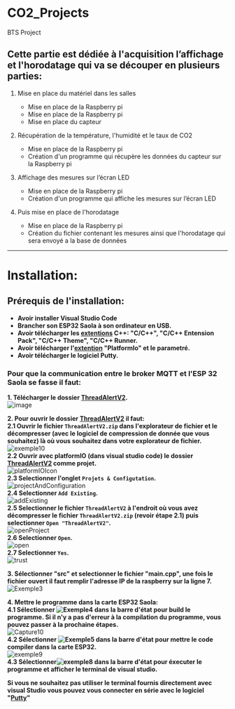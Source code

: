 # CO2_Projects
BTS Project

## Cette partie est dédiée à l'acquisition l’affichage et l'horodatage qui va se découper en plusieurs parties:
 
1. Mise en place du matériel dans les salles
   - Mise en place de la Raspberry pi
   - Mise en place de la Raspberry pi
   - Mise en place du capteur
 
2. Récupération de la température, l'humidité et le taux de CO2
   - Mise en place de la Raspberry pi
   - Création d'un programme qui récupère les données du capteur sur la Raspberry pi
 
3. Affichage des mesures sur l’écran LED
   - Mise en place de la Raspberry pi
   - Création d'un programme qui affiche les mesures sur l’écran LED
 
4. Puis mise en place de l'horodatage
   - Mise en place de la Raspberry pi
   - Création du fichier contenant les mesures ainsi que l'horodatage qui sera envoyé a la base de données
--------------------------------------------------------------------------------------
# Installation: 

## __Prérequis de l'installation:__
* __Avoir installer Visual Studio Code__
* __Brancher son ESP32 Saola à son ordinateur en USB.__
* __Avoir télécharger les [extentions](https://github.com/Knightmore1/Co2_project/wiki/Extention) C++: "C/C++", "C/C++ Entension Pack", "C/C++ Theme", "C/C++ Runner.__
* __Avoir télécharger l'[extention](https://github.com/Knightmore1/Co2_project/wiki/Extention) "PlatformIo" et le parametré.__
* __Avoir télécharger le logiciel Putty.__

### Pour que la communication entre le broker MQTT et l'ESP 32 Saola se fasse il faut:

__1. Télécharger le dossier [ThreadAlertV2](https://github.com/Knightmore1/Co2_project/tree/Mesure-CO2/affichage/ThreadAlertV2).__  
![image](https://user-images.githubusercontent.com/123626872/234809282-34dcf852-a63d-4f11-81c8-6511b5d00247.png)  

__2. Pour ouvrir le dossier [ThreadAlertV2](https://github.com/Knightmore1/Co2_project/tree/Mesure-CO2/affichage/ThreadAlertV2) il faut:__  
 __2.1 Ouvrir le fichier `ThreadAlertV2.zip` dans l'explorateur de fichier et le décompresser (avec le logiciel de compression de donnée que vous souhaitez) là où vous souhaitez dans votre explorateur de fichier.__  
![exemple10](https://user-images.githubusercontent.com/123626872/235074676-06389a6f-fdf1-47a6-a182-659f16c8e32c.PNG)  
 __2.2 Ouvrir avec platformIO (dans visual studio code) le dossier [ThreadAlertV2](https://github.com/Knightmore1/Co2_project/tree/Mesure-CO2/affichage/ThreadAlertV2) comme projet.__  
![platformIOIcon](https://user-images.githubusercontent.com/48868173/234328431-71eb40f1-6621-4fce-a47e-b68e263c38d7.png)  
 __2.3 Selectionner l'onglet `Projets & Configutation`.__  
 ![projectAndConfiguration](https://user-images.githubusercontent.com/123626872/235076372-f2a6a1f8-77ba-40ac-b003-10cc26cc9a6f.PNG)  
 __2.4 Selectionner `Add Existing`.__  
 ![addExisting](https://user-images.githubusercontent.com/123626872/235077472-f4256367-c8f0-4167-b4b3-7a4c010b95d2.PNG)  
 __2.5 Selectionner le fichier `ThreadAlertV2` à l'endroit où vous avez décompresser le fichier `ThreadAlertV2.zip` (revoir étape 2.1) puis selectionner `Open "ThreadAlertV2"`.__  
 ![openProject](https://user-images.githubusercontent.com/123626872/235081934-59a99600-e1c1-4eaa-aa72-28756ed956c5.PNG)  
__2.6 Selectionner `Open`.__  
![open](https://user-images.githubusercontent.com/123626872/235080355-bed49eb1-fba1-4318-8a58-af07536446b0.PNG)  
__2.7 Selectionner `Yes`.__  
![trust](https://user-images.githubusercontent.com/123626872/235082383-666f3be9-a0a4-4313-9e35-a897c6bae7f8.PNG)  

__3. Sélectionner "src" et selectionner le fichier "main.cpp", une fois le fichier ouvert il faut remplir l'adresse IP de la raspberry sur la ligne 7.__  
![Exemple3](https://user-images.githubusercontent.com/123626872/227161662-25c5f4be-b521-4076-878c-72db647508b0.PNG)  

__4. Mettre le programme dans la carte ESP32 Saola:__  
  __4.1 Sélectionner ![Exemple4](https://user-images.githubusercontent.com/123626872/227180263-cd8b45f5-ed71-45cf-91c0-3e2124e82e99.PNG) dans la barre d'état pour build le programme. Si il n'y a pas d'erreur à la compilation du programme, vous pouvez passer à la prochaine étapes.__  
![Capture10](https://user-images.githubusercontent.com/123626872/234802500-afb3f2f0-212e-4ca1-818f-197106f6f919.PNG)  
  __4.2 Sélectionner ![Exemple5](https://user-images.githubusercontent.com/123626872/227181478-e3b0f74e-22eb-443e-b00c-eab24a14f7b4.PNG) dans la barre d'état pour mettre le code compiler dans la carte ESP32.__  
![exemple9](https://user-images.githubusercontent.com/123626872/234801701-226b50d0-b3ab-42da-afd6-8c25e5c78665.PNG)  
 __4.3 Sélectionner![exemple8](https://user-images.githubusercontent.com/123626872/234795098-a2dc5ee5-2152-4587-88e3-4ef397174368.PNG) dans la barre d'état pour éxecuter le programme et afficher le terminal de visual studio.__  

__Si vous ne souhaitez pas utiliser le terminal fournis directement avec visual Studio vous pouvez vous connecter en série avec le logiciel "[Putty](https://github.com/Knightmore1/Co2_project/wiki/Putty)"__  
